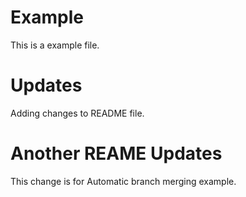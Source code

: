 # Example
This is a example file.

# Updates

Adding changes to README file.

# Another REAME Updates

This change is for Automatic branch merging example.
